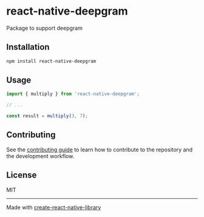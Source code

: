# react-native-deepgram

Package to support deepgram

## Installation

```sh
npm install react-native-deepgram
```

## Usage


```js
import { multiply } from 'react-native-deepgram';

// ...

const result = multiply(3, 7);
```


## Contributing

See the [contributing guide](CONTRIBUTING.md) to learn how to contribute to the repository and the development workflow.

## License

MIT

---

Made with [create-react-native-library](https://github.com/callstack/react-native-builder-bob)
